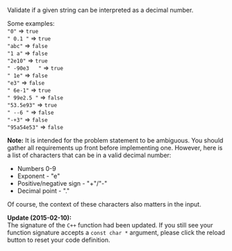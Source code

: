<p>Validate if a given string can be interpreted as&nbsp;a decimal number.</p>

<p>Some examples:<br />
<code>&quot;0&quot;</code> =&gt; <code>true</code><br />
<code>&quot; 0.1 &quot;</code> =&gt; <code>true</code><br />
<code>&quot;abc&quot;</code> =&gt; <code>false</code><br />
<code>&quot;1 a&quot;</code> =&gt; <code>false</code><br />
<code>&quot;2e10&quot;</code> =&gt; <code>true</code><br />
<code>&quot; -90e3&nbsp; &nbsp;&quot;</code> =&gt; <code>true</code><br />
<code>&quot; 1e&quot;</code> =&gt; <code>false</code><br />
<code>&quot;e3&quot;</code> =&gt; <code>false</code><br />
<code>&quot; 6e-1&quot;</code> =&gt; <code>true</code><br />
<code>&quot; 99e2.5&nbsp;&quot;</code> =&gt; <code>false</code><br />
<code>&quot;53.5e93&quot;</code> =&gt; <code>true</code><br />
<code>&quot; --6 &quot;</code> =&gt; <code>false</code><br />
<code>&quot;-+3&quot;</code> =&gt; <code>false</code><br />
<code>&quot;95a54e53&quot;</code> =&gt; <code>false</code></p>

<p><strong>Note:</strong> It is intended for the problem statement to be ambiguous. You should gather all requirements up front before implementing one. However, here is a list of characters that can be in a valid decimal number:</p>

<ul>
	<li>Numbers 0-9</li>
	<li>Exponent - &quot;e&quot;</li>
	<li>Positive/negative sign - &quot;+&quot;/&quot;-&quot;</li>
	<li>Decimal point - &quot;.&quot;</li>
</ul>

<p>Of course, the context of these characters also matters in the input.</p>

<p><strong>Update (2015-02-10):</strong><br />
The signature of the <code>C++</code> function had been updated. If you still see your function signature accepts a <code>const char *</code> argument, please click the reload button to reset your code definition.</p>
